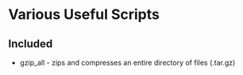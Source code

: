 # Various Useful Scripts

## Included
- gzip_all - zips and compresses an entire directory of files (.tar.gz)
